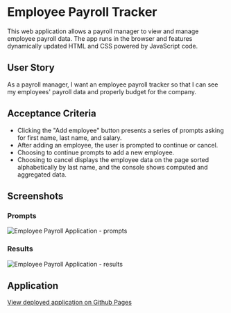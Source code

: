 # Employee Payroll Tracker

This web application allows a payroll manager to view and manage employee payroll data. The app runs in the browser and features dynamically updated HTML and CSS powered by JavaScript code.

## User Story

As a payroll manager, I want an employee payroll tracker so that I can see my employees' payroll data and properly budget for the company.

## Acceptance Criteria

- Clicking the "Add employee" button presents a series of prompts asking for first name, last name, and salary.
- After adding an employee, the user is prompted to continue or cancel.
- Choosing to continue prompts to add a new employee.
- Choosing to cancel displays the employee data on the page sorted alphabetically by last name, and the console shows computed and aggregated data.

## Screenshots

### Prompts

![Employee Payroll Application - prompts](https://static.bc-edx.com/coding/full-stack/03-JavaScript/assets/100-javascript-homework-demo.gif)

### Results

![Employee Payroll Application - results](https://static.bc-edx.com/coding/full-stack/03-JavaScript/assets/200-javascript-homework-console-demo.png)

## Application

[View deployed application on Github Pages](https://tburzynski2.github.io/payroll-tracker/Develop/index.html)
